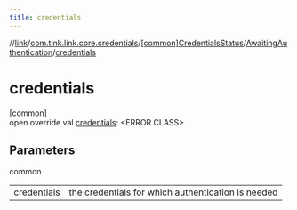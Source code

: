 ```yaml
---
title: credentials
---
```

//[link](../../../../index.html)/[com.tink.link.core.credentials](../../index.html)/[[common]CredentialsStatus](../index.html)/[AwaitingAuthentication](index.html)/[credentials](credentials.html)



# credentials



[common]\
open override val [credentials](credentials.html): &lt;ERROR CLASS&gt;



## Parameters


common

| | |
|---|---|
| credentials | the credentials for which authentication is needed |




